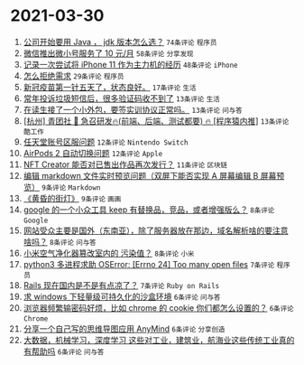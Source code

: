 # 2021-03-30

1. [公司开始要用 Java ， jdk 版本怎么选？](https://www.v2ex.com/t/766378) `74条评论` `程序员`
1. [微信推出微小号服务了 10 元/月](https://www.v2ex.com/t/766369) `58条评论` `分享发现`
1. [记录一次尝试将 iPhone 11 作为主力机的经历](https://www.v2ex.com/t/766389) `48条评论` `iPhone`
1. [怎么拒绝需求](https://www.v2ex.com/t/766382) `29条评论` `程序员`
1. [新冠疫苗第一针五天了，状态良好。](https://www.v2ex.com/t/766410) `17条评论` `生活`
1. [常年投诉垃圾短信后，很多验证码收不到了](https://www.v2ex.com/t/766399) `13条评论` `生活`
1. [在读生接了一个小外包，要签实训协议正常吗。](https://www.v2ex.com/t/766364) `13条评论` `问与答`
1. [[杭州] 青团社 🦄️ 急召研发🔥(前端、后端、测试都要) 🔥 [程序猿内推]](https://www.v2ex.com/t/766362) `13条评论` `酷工作`
1. [任天堂账号区服问题](https://www.v2ex.com/t/766358) `12条评论` `Nintendo Switch`
1. [AirPods 2 自动切换问题](https://www.v2ex.com/t/766354) `12条评论` `Apple`
1. [NFT Creator 能否对已售出作品再次发行？](https://www.v2ex.com/t/766355) `11条评论` `区块链`
1. [编辑 markdown 文件实时预览问题（双屏下能否实现 A 屏幕编辑 B 屏幕预览）](https://www.v2ex.com/t/766374) `9条评论` `Markdown`
1. [《黄昏的街灯》](https://www.v2ex.com/t/766353) `9条评论` `画画`
1. [google 的一个小众工具 keep 有替换品，竞品，或者增强版么？](https://www.v2ex.com/t/766397) `8条评论` `Google`
1. [网站受众主要是国外（东南亚），除了服务器放在那边，域名解析啥的要注意啥吗？](https://www.v2ex.com/t/766379) `8条评论` `问与答`
1. [小米空气净化器篡改室内的 污染值？](https://www.v2ex.com/t/766359) `8条评论` `小米`
1. [python3 多进程求助 OSError: [Errno 24] Too many open files](https://www.v2ex.com/t/766409) `7条评论` `程序员`
1. [Rails 现在国内是不是有点凉了？](https://www.v2ex.com/t/766398) `7条评论` `Ruby on Rails`
1. [求 windows 下轻量级可持久化的沙盒环境](https://www.v2ex.com/t/766401) `6条评论` `问与答`
1. [浏览器频繁输密码好烦，比如 chrome 的 cookie 你们都怎么设置的？](https://www.v2ex.com/t/766390) `6条评论` `Chrome`
1. [分享一个自己写的思维导图应用 AnyMind](https://www.v2ex.com/t/766377) `6条评论` `分享创造`
1. [大数据，机械学习，深度学习 这些对工业，建筑业，航海业这些传统工业真的有帮助吗](https://www.v2ex.com/t/766363) `6条评论` `问与答`
